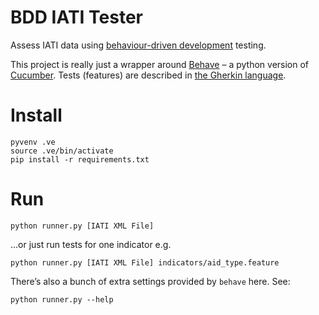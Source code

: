 # BDD IATI Tester

Assess IATI data using [behaviour-driven development](https://en.wikipedia.org/wiki/Behavior-driven_development) testing.

This project is really just a wrapper around [Behave](https://pythonhosted.org/behave/) – a python version of [Cucumber](https://cucumber.io). Tests (features) are described in [the Gherkin language](http://pythonhosted.org/behave/philosophy.html#the-gherkin-language).

# Install

```shell
pyvenv .ve
source .ve/bin/activate
pip install -r requirements.txt
```

# Run

```shell
python runner.py [IATI XML File]
```

…or just run tests for one indicator e.g.

```shell
python runner.py [IATI XML File] indicators/aid_type.feature
```

There’s also a bunch of extra settings provided by `behave` here. See:

```shell
python runner.py --help
```
